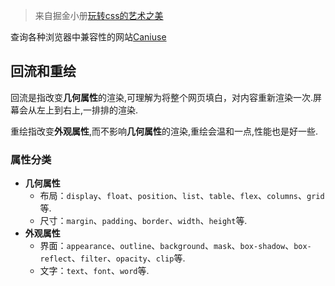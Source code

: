 > 来自掘金小册[玩转css的艺术之美](https://juejin.cn/book/6850413616484040711)

查询各种浏览器中兼容性的网站[Caniuse](https://caniuse.com/)

## 回流和重绘

回流是指改变**几何属性**的渲染,可理解为将整个网页填白，对内容重新渲染一次.屏幕会从左上到右上,一排排的渲染.

重绘指改变**外观属性**,而不影响**几何属性**的渲染,重绘会温和一点,性能也是好一些.

### 属性分类

* **几何属性**
  * 布局：`display`、`float`、`position`、`list`、`table`、`flex`、`columns`、`grid`等.
  * 尺寸：`margin`、`padding`、`border`、`width`、`height`等.
* **外观属性**
  * 界面：`appearance`、`outline`、`background`、`mask`、`box-shadow`、`box-reflect`、`filter`、`opacity`、`clip`等.
  * 文字：`text`、`font`、`word`等.